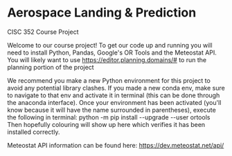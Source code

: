 # Aerospace Landing & Prediction
CISC 352 Course Project

Welcome to our course project! To get our code up and running you will need to install Python, Pandas, Google's OR Tools and the Meteostat API. You will likely want to use https://editor.planning.domains/# to run the planning portion of the project

We recommend you make a new Python environment for this project to avoid any potential library clashes.
If you made a new conda env, make sure to navigate to that env and activate it in terminal
(this can be done through the anaconda interface).
Once your environment has been activated (you'll know because it will have the name
surrounded in parentheses), execute the following in terminal: python -m pip install --upgrade --user ortools
Then hopefully colouring will show up here which verifies it has been installed correctly.

Meteostat API information can be found here: https://dev.meteostat.net/api/
